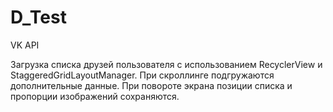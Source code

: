 # D_Test
VK API

Загрузка списка друзей пользователя с использованием RecyclerView и StaggeredGridLayoutManager.
При скроллинге подгружаются дополнительные данные. При повороте экрана позиции списка и пропорции изображений сохраняются.

